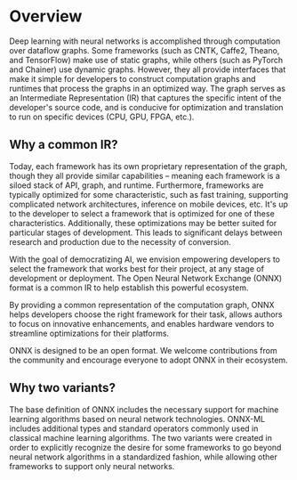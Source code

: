 <!--
Copyright (c) ONNX Project Contributors

SPDX-License-Identifier: Apache-2.0
-->

# Overview

Deep learning with neural networks is accomplished through computation over dataflow graphs. Some frameworks (such as CNTK, Caffe2, Theano, and TensorFlow) make use of static graphs, while others (such as PyTorch and Chainer) use dynamic graphs. However, they all provide interfaces that make it simple for developers to construct computation graphs and runtimes that process the graphs in an optimized way. The graph serves as an Intermediate Representation (IR) that captures the specific intent of the developer's source code, and is conducive for optimization and translation to run on specific devices (CPU, GPU, FPGA, etc.).

## Why a common IR?

Today, each framework has its own proprietary representation of the graph, though they all provide similar capabilities – meaning each framework is a siloed stack of API, graph, and runtime. Furthermore, frameworks are typically optimized for some characteristic, such as fast training, supporting complicated network architectures, inference on mobile devices, etc. It's up to the developer to select a framework that is optimized for one of these characteristics. Additionally, these optimizations may be better suited for particular stages of development. This leads to significant delays between research and production due to the necessity of conversion.

With the goal of democratizing AI, we envision empowering developers to select the framework that works best for their project, at any stage of development or deployment. The Open Neural Network Exchange (ONNX) format is a common IR to help establish this powerful ecosystem.

By providing a common representation of the computation graph, ONNX helps developers choose the right framework for their task, allows authors to focus on innovative enhancements, and enables hardware vendors to streamline optimizations for their platforms.

ONNX is designed to be an open format. We welcome contributions from the community and encourage everyone to adopt ONNX in their ecosystem.

## Why two variants?

The base definition of ONNX includes the necessary support for machine learning algorithms based on neural network technologies. ONNX-ML includes additional types and standard operators commonly used in classical machine learning algorithms. The two variants were created in order to explicitly recognize the desire for some frameworks to go beyond neural network algorithms in a standardized fashion, while allowing other frameworks to support only neural networks.

